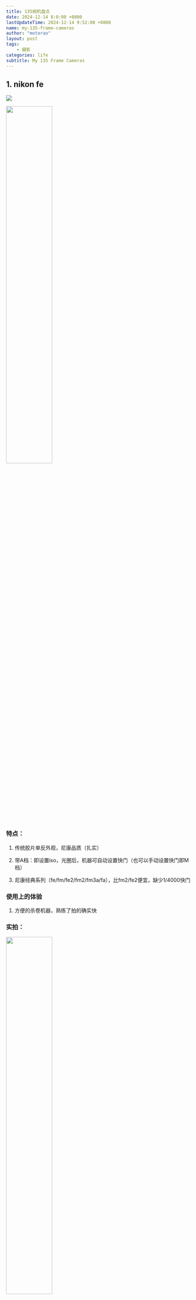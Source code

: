 ```yaml
---
title: 135相机盘点
date: 2024-12-14 8:0:00 +0800
lastUpdateTime: 2024-12-14 9:52:00 +0800
name: my-135-frame-cameras
author: "motorao"
layout: post
tags: 
    - 摄影
categories: life
subtitle: My 135 Frame Cameras
---
```

    
## 1. nikon fe

![](https://static.motorao.cn/assets/pic/15c66a14-2144-8087-9fd3-d7806214dbb1.webp)

<img src="[https://img2024.cnblogs.com/blog/2299242/202411/2299242-20241108135506734-1556460704.png](https://img2024.cnblogs.com/blog/2299242/202411/2299242-20241108135506734-1556460704.png)" width="50%" height="50%" />

### 特点：

1. 传统胶片单反外观，尼康品质（扎实）

1. 带A档：即设置iso，光圈后，机器可自动设置快门（也可以手动设置快门即M档）

1. 尼康经典系列（fe/fm/fe2/fm2/fm3a/fa），比fm2/fe2便宜，缺少1/4000快门

### 使用上的体验

1. 方便的杀卷机器，熟练了拍的确实快

### 实拍：

<img src="[https://img2024.cnblogs.com/blog/2299242/202411/2299242-20241108135524676-1347787204.png](https://img2024.cnblogs.com/blog/2299242/202411/2299242-20241108135524676-1347787204.png)" width="50%" height="50%" />

## 2. Olympus Pen Fv/Ft

<img src="[https://img2024.cnblogs.com/blog/2299242/202411/2299242-20241108145841272-6761851.jpg](https://img2024.cnblogs.com/blog/2299242/202411/2299242-20241108145841272-6761851.jpg)" width="50%" height="50%" />
<img src="[https://img2024.cnblogs.com/blog/2299242/202411/2299242-20241108145916451-722488998.png](https://img2024.cnblogs.com/blog/2299242/202411/2299242-20241108145916451-722488998.png)" width="50%" height="50%" />

<img src="[https://img2024.cnblogs.com/blog/2299242/202411/2299242-20241108135600961-287814705.png](https://img2024.cnblogs.com/blog/2299242/202411/2299242-20241108135600961-287814705.png)" width="50%" height="50%" />

背后的故事很有意思：放在世博会时间胶囊里的相机！

### 特点：

1. 半格相机：36张的胶片拍72张（即每张照片只消耗一半底片）

1. 全机械不带测光，需要配合手机app或者测光表确定读数

1. 由于画幅裁切，构图变成了默认竖画幅

### 使用上的体验：

1. 机械性很好，适合把玩

1. 画质一般（因为画幅小了一半）

1. 不带测光比较麻烦

### 实拍：

<img src="[https://img2024.cnblogs.com/blog/2299242/202411/2299242-20241108135627824-1244041672.jpg](https://img2024.cnblogs.com/blog/2299242/202411/2299242-20241108135627824-1244041672.jpg)" width="50%" height="50%" />
<img src="[https://img2024.cnblogs.com/blog/2299242/202411/2299242-20241108135640375-1652022774.jpg](https://img2024.cnblogs.com/blog/2299242/202411/2299242-20241108135640375-1652022774.jpg)" width="50%" height="50%" />

## 3. Olympus XA

<img src="[https://img2024.cnblogs.com/blog/2299242/202411/2299242-20241108135659562-1149806199.png](https://img2024.cnblogs.com/blog/2299242/202411/2299242-20241108135659562-1149806199.png)" width="50%" height="50%" />
<img src="[https://img2024.cnblogs.com/blog/2299242/202411/2299242-20241108135707049-2096645086.png](https://img2024.cnblogs.com/blog/2299242/202411/2299242-20241108135707049-2096645086.png)" width="50%" height="50%" />

### 特点：

1. 小巧的胶囊相机，一只手大小。

1. 自动测光，手动对焦，A档（光圈优先）

### 使用体验：

1. 满足了A档+手动对焦的独特需求（想手动控制所有参数但是不想测光）

1. 画质很好

### 实拍

<img src="[https://img2024.cnblogs.com/blog/2299242/202411/2299242-20241108135740074-198521129.jpg](https://img2024.cnblogs.com/blog/2299242/202411/2299242-20241108135740074-198521129.jpg)" width="50%" height="50%" />

## 4. Pentax pc35af

<img src="[https://img2024.cnblogs.com/blog/2299242/202411/2299242-20241108135757109-713411801.png](https://img2024.cnblogs.com/blog/2299242/202411/2299242-20241108135757109-713411801.png)" width="50%" height="50%" />
<img src="[https://img2024.cnblogs.com/blog/2299242/202411/2299242-20241108135809551-382532397.png](https://img2024.cnblogs.com/blog/2299242/202411/2299242-20241108135809551-382532397.png)" width="50%" height="50%" />

### 特点：

1. 自动对焦，自动测光

1. 自带闪光灯

### 使用体验：

1. 愉快的杀卷机器，抬手就可以拍，而且画质不错

1. 盖子弹开的瞬间感觉很好

### 实拍

<img src="[https://img2024.cnblogs.com/blog/2299242/202411/2299242-20241108135825194-1692917001.jpg](https://img2024.cnblogs.com/blog/2299242/202411/2299242-20241108135825194-1692917001.jpg)" width="50%" height="50%" />
<img src="[https://img2024.cnblogs.com/blog/2299242/202411/2299242-20241108135828657-106903496.jpg](https://img2024.cnblogs.com/blog/2299242/202411/2299242-20241108135828657-106903496.jpg)" width="50%" height="50%" />

## 5. canon ivsb

<img src="[https://img2024.cnblogs.com/blog/2299242/202411/2299242-20241108135853123-1493418863.png](https://img2024.cnblogs.com/blog/2299242/202411/2299242-20241108135853123-1493418863.png)" width="50%" height="50%" />
<img src="[https://img2024.cnblogs.com/blog/2299242/202411/2299242-20241108135908126-1638406284.png](https://img2024.cnblogs.com/blog/2299242/202411/2299242-20241108135908126-1638406284.png)" width="50%" height="50%" />
<img src="[https://img2024.cnblogs.com/blog/2299242/202411/2299242-20241108135922366-567489085.png](https://img2024.cnblogs.com/blog/2299242/202411/2299242-20241108135922366-567489085.png)" width="50%" height="50%" />

### 特点：

1. 巴纳克造型旁轴里独有的取景框和对焦框合二为一的机器

1. 不带测光

1. 纯机械

### 使用体验：

1. 麻烦麻烦麻烦

1. 好玩好玩好玩

### 实拍：

<img src="[https://img2024.cnblogs.com/blog/2299242/202411/2299242-20241108135938513-951904628.jpg](https://img2024.cnblogs.com/blog/2299242/202411/2299242-20241108135938513-951904628.jpg)" width="50%" height="50%" />
<img src="[https://img2024.cnblogs.com/blog/2299242/202411/2299242-20241108140032168-1511495769.jpg](https://img2024.cnblogs.com/blog/2299242/202411/2299242-20241108140032168-1511495769.jpg)" width="50%" height="50%" />

## 6. canon vi-l

<img src="[https://img2024.cnblogs.com/blog/2299242/202411/2299242-20241108140053276-363086893.png](https://img2024.cnblogs.com/blog/2299242/202411/2299242-20241108140053276-363086893.png)" width="50%" height="50%" />
<img src="[https://img2024.cnblogs.com/blog/2299242/202411/2299242-20241108140105562-924075980.png](https://img2024.cnblogs.com/blog/2299242/202411/2299242-20241108140105562-924075980.png)" width="50%" height="50%" />
<img src="[https://img2024.cnblogs.com/blog/2299242/202411/2299242-20241108140118037-844402006.png](https://img2024.cnblogs.com/blog/2299242/202411/2299242-20241108140118037-844402006.png)" width="50%" height="50%" />

### 特点：

1. 最后的纯机械旁轴

1. 不带测光

1. 自带取景框线切换

### 使用体验：

1. 机械感很好，旁轴快门震动小

1. 帅

### 实拍

<img src="[https://img2024.cnblogs.com/blog/2299242/202411/2299242-20241108140141750-677810272.jpg](https://img2024.cnblogs.com/blog/2299242/202411/2299242-20241108140141750-677810272.jpg)" width="50%" height="50%" />
<img src="[https://img2024.cnblogs.com/blog/2299242/202411/2299242-20241108140215502-1048628678.jpg](https://img2024.cnblogs.com/blog/2299242/202411/2299242-20241108140215502-1048628678.jpg)" width="50%" height="50%" />
<img src="[https://img2024.cnblogs.com/blog/2299242/202411/2299242-20241108140232468-1798315534.jpg](https://img2024.cnblogs.com/blog/2299242/202411/2299242-20241108140232468-1798315534.jpg)" width="50%" height="50%" />
